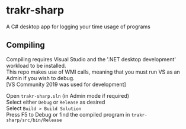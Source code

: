 # trakr-sharp
 A C# desktop app for logging your time usage of programs

## Compiling
 Compiling requires Visual Studio and the '.NET desktop development' workload to be installed.  
 This repo makes use of WMI calls, meaning that you must run VS as an Admin if you wish to debug.  
 [VS Community 2019 was used for development]  

 Open `trakr-sharp.sln` (in Admin mode if required)  
 Select either `Debug` or `Release` as desired  
 Select `Build > Build Solution`  
 Press F5 to Debug or find the compiled program in `trakr-sharp/src/bin/Release`
